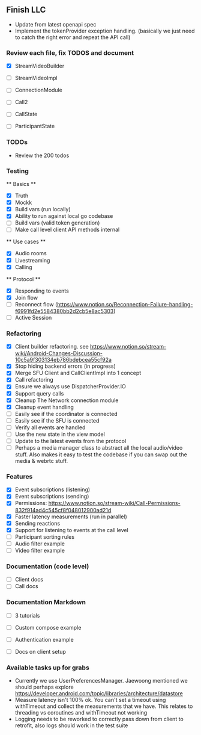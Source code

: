 
## Finish LLC

- Update from latest openapi spec
- Implement the tokenProvider exception handling. (basically we just need to catch the right error and repeat the API call)



### Review each file, fix TODOS and document

- [X] StreamVideoBuilder
- [ ] StreamVideoImpl
- [ ] ConnectionModule
- [ ] Call2
- [ ] CallState
- [ ] ParticipantState


### TODOs

- Review the 200 todos

### Testing

** Basics **
- [X] Truth
- [X] Mockk
- [X] Build vars (run locally)
- [X] Ability to run against local go codebase
- [ ] Build vars (valid token generation)
- [ ] Make call level client API methods internal

** Use cases **

- [X] Audio rooms
- [X] Livestreaming
- [X] Calling

** Protocol **

- [X] Responding to events
- [X] Join flow
- [ ] Reconnect flow (https://www.notion.so/Reconnection-Failure-handling-f6991fd2e5584380bb2d2cb5e8ac5303)
- [ ] Active Session

### Refactoring

- [X] Client builder refactoring. see https://www.notion.so/stream-wiki/Android-Changes-Discussion-10c5a9f303134eb786bdebcea55cf92a
- [X] Stop hiding backend errors (in progress)
- [X] Merge SFU Client and CallClientImpl into 1 concept
- [X] Call refactoring
- [X] Ensure we always use DispatcherProvider.IO
- [X] Support query calls
- [X] Cleanup The Network connection module
- [X] Cleanup event handling
- [ ] Easily see if the coordinator is connected
- [ ] Easily see if the SFU is connected
- [ ] Verify all events are handled
- [ ] Use the new state in the view model
- [ ] Update to the latest events from the protocol
- [ ] Perhaps a media manager class to abstract all the local audio/video stuff. Also makes it easy to test the codebase if you can swap out the media & webrtc stuff.

### Features

- [X] Event subscriptions (listening)
- [X] Event subscriptions (sending)
- [X] Permissions: https://www.notion.so/stream-wiki/Call-Permissions-832f914ad4c545cf8f048012900ad21d
- [X] Faster latency measurements (run in parallel)
- [X] Sending reactions
- [X] Support for listening to events at the call level
- [ ] Participant sorting rules
- [ ] Audio filter example
- [ ] Video filter example

### Documentation (code level)

- [ ] Client docs
- [ ] Call docs

### Documentation Markdown

- [ ] 3 tutorials
- [ ] Custom compose example
- [ ] Authentication example
- [ ] Docs on client setup



### Available tasks up for grabs

- Currently we use UserPreferencesManager. Jaewoong mentioned we should perhaps explore https://developer.android.com/topic/libraries/architecture/datastore
- Measure latency isn't 100% ok. You can't set a timeout using withTimeout and collect the measurements that we have. This relates to threading vs coroutines and withTimeout not working
- Logging needs to be reworked to correctly pass down from client to retrofit, also logs should work in the test suite